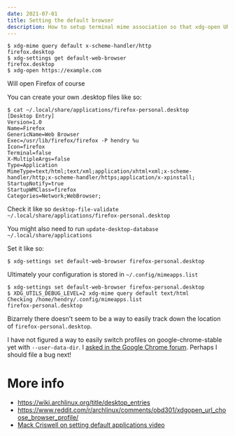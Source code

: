 ```yaml
---
date: 2021-07-01
title: Setting the default browser
description: How to setup terminal mime association so that xdg-open URL opens the right browser profile
---
```


	$ xdg-mime query default x-scheme-handler/http
	firefox.desktop
	$ xdg-settings get default-web-browser
	firefox.desktop
	$ xdg-open https://example.com

Will open Firefox of course

You can create your own .desktop files like so:

	$ cat ~/.local/share/applications/firefox-personal.desktop
	[Desktop Entry]
	Version=1.0
	Name=Firefox
	GenericName=Web Browser
	Exec=/usr/lib/firefox/firefox -P hendry %u
	Icon=firefox
	Terminal=false
	X-MultipleArgs=false
	Type=Application
	MimeType=text/html;text/xml;application/xhtml+xml;x-scheme-handler/http;x-scheme-handler/https;application/x-xpinstall;
	StartupNotify=true
	StartupWMClass=firefox
	Categories=Network;WebBrowser;

Check it like so `desktop-file-validate ~/.local/share/applications/firefox-personal.desktop`

You might also need to run `update-desktop-database ~/.local/share/applications`

Set it like so:

	$ xdg-settings set default-web-browser firefox-personal.desktop

Ultimately your configuration is stored in `~/.config/mimeapps.list`

	$ xdg-settings set default-web-browser firefox-personal.desktop
	$ XDG_UTILS_DEBUG_LEVEL=2 xdg-mime query default text/html
	Checking /home/hendry/.config/mimeapps.list
	firefox-personal.desktop

Bizarrely there doesn't seem to be a way to easily track down the location of `firefox-personal.desktop`.

I have not figured a way to easily switch profiles on google-chrome-stable yet with `--user-data-dir`. I [asked in the Google Chrome forum](https://support.google.com/chrome/thread/115710399/how-do-i-choose-a-specific-profile-from-the-cli?hl=en). Perhaps I should file a bug next!

# More info

* https://wiki.archlinux.org/title/desktop_entries
* https://www.reddit.com/r/archlinux/comments/obd301/xdgopen_url_choose_browser_profile/
* [Mack Criswell on setting default applications video](https://www.youtube.com/watch?v=VOR1sZ58HzY)
